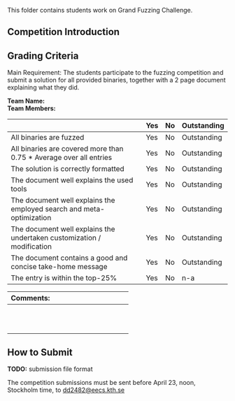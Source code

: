 This folder contains students work on Grand Fuzzing Challenge.

## Competition Introduction

## Grading Criteria

Main Requirement: The students participate to the fuzzing competition and submit a solution for all provided binaries, together with a 2 page document explaining what they did.

**Team Name:**  
**Team Members:**

|                                             | Yes | No | Outstanding |
|-------------------------------------------- | ----|----|-------------|
|All binaries are fuzzed  | Yes | No | Outstanding |
|All binaries are covered more than 0.75 * Average over all entries | Yes | No | Outstanding |
|The solution is correctly formatted | Yes | No | Outstanding |
|The document well explains the used tools  | Yes | No | Outstanding |
|The document well explains the employed search and meta-optimization  | Yes | No | Outstanding |
|The document well explains the undertaken customization / modification | Yes | No | Outstanding |
|The document contains a good and concise take-home message | Yes | No | Outstanding |
|The entry is within the top-25%  | Yes | No | n-a |

| Comments: &nbsp;&nbsp;&nbsp;&nbsp;&nbsp;&nbsp;&nbsp;&nbsp;&nbsp;&nbsp;&nbsp;&nbsp;&nbsp;&nbsp;&nbsp;&nbsp;&nbsp;&nbsp;&nbsp;&nbsp;&nbsp;&nbsp;&nbsp;&nbsp;&nbsp;&nbsp;&nbsp;&nbsp;&nbsp;&nbsp;&nbsp;&nbsp;&nbsp;&nbsp;&nbsp;&nbsp;&nbsp;&nbsp;&nbsp;|
|----------------|
| <br/><br/><br/>|

## How to Submit

**TODO:** submission file format

The competition submissions must be sent before April 23, noon, Stockholm time, to dd2482@eecs.kth.se
